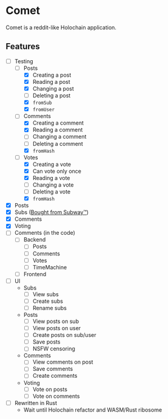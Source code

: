 # Comet
Comet is a reddit-like Holochain application.

## Features

- [ ] Testing
    - [ ] Posts
        - [x] Creating a post
        - [x] Reading a post
        - [x] Changing a post
        - [ ] Deleting a post
        - [x] `fromSub`
        - [x] `fromUser`
    - [ ] Comments
        - [x] Creating a comment
        - [x] Reading a comment
        - [ ] Changing a comment
        - [ ] Deleting a comment
        - [x] `fromHash`
    - [ ] Votes
        - [x] Creating a vote
        - [x] Can vote only once
        - [x] Reading a vote
        - [ ] Changing a vote
        - [ ] Deleting a vote
        - [x] `fromHash`
- [x] Posts
- [x] Subs ([Bought from Subway™](https://youtu.be/oQYwFND7rHE))
- [x] Comments
- [x] Voting
- [ ] Comments (in the code)
    - [ ] Backend
        - [ ] Posts
        - [ ] Comments
        - [ ] Votes
        - [ ] TimeMachine
    - [ ] Frontend
- [ ] UI
    - Subs
        - [ ] View subs
        - [ ] Create subs
        - [ ] Rename subs
    - Posts
        - [ ] View posts on sub
        - [ ] View posts on user
        - [ ] Create posts on sub/user
        - [ ] Save posts
        - [ ] NSFW censoring
    - Comments
        - [ ] View comments on post
        - [ ] Save comments
        - [ ] Create comments
    - Voting
        - [ ] Vote on posts
        - [ ] Vote on comments
- [ ] Rewritten in Rust
    - Wait until Holochain refactor and WASM/Rust ribosome